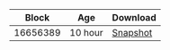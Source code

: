 |     Block   |     Age     |   Download  |
| ----------- | ----------- | ----------- |
|   16656389   |  10 hour | [Snapshot](https://s3.eu-central-1.amazonaws.com/w3coins.io/snapshots/cosmos-mainnet/cosmos_snapsot_latest.json)  |
